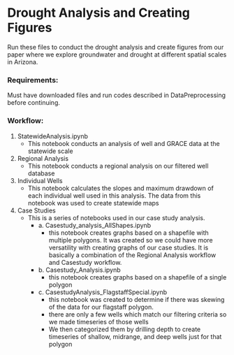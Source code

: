 # Drought Analysis and Creating Figures

Run these files to conduct the drought analysis and create figures from our paper where we explore groundwater and drought at different spatial scales in Arizona.

### Requirements:
Must have downloaded files and run codes described in DataPreprocessing before continuing.

### Workflow:
1. StatewideAnalysis.ipynb
    - This notebook conducts an analysis of well and GRACE data at the statewide scale
2. Regional Analysis
    - This notebook conducts a regional analysis on our filtered well database
3. Individual Wells
    - This notebook calculates the slopes and maximum drawdown of each individual well used in this analysis.  The data from this notebook was used to create statewide maps
4. Case Studies
    - This is a series of notebooks used in our case study analysis. <br>
        - a. Casestudy_analysis_AllShapes.ipynb
            - this notebook creates graphs based on a shapefile with multiple polygons.  It was created so we could have more versatility with creating graphs of our case studies.  It is basically a combination of the Regional Analysis workflow and Casestudy workflow. <br>
        - b. Casestudy_Analysis.ipynb
            - this notebook creates graphs based on a shapefile of a single polygon <br>
        - c. CasestudyAnalysis_FlagstaffSpecial.ipynb
            - this notebook was created to determine if there was skewing of the data for our flagstaff polygon.
            - there are only a few wells which match our filtering criteria so we made timeseries of those wells 
            - We then categorized them by drilling depth to create timeseries of shallow, midrange, and deep wells just for that polygon